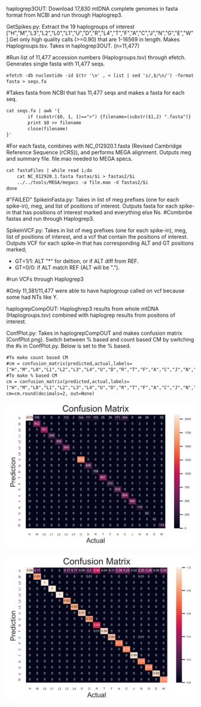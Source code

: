 haplogrep3OUT: Download 17,830 mtDNA complete genomes in fasta format from NCBI and run through Haplogrep3.


GetSpikes.py: Extract the 19 haplogroups of interest ["H","M","L3","L2","L0","L1","U","D","R","L4","T","F","A","C","J","N","G","E","W"].Get only high quality calls (>=0.90) that are 1-16569 in length. Makes Haplogroups.tsv. Takes in haplogrep3OUT. (n=11,477)


#Run list of 11,477 accession numbers (Haplogroups.tsv) through efetch. Generates single fasta with 11,477 seqs.  
```
efetch -db nucleotide -id $(tr '\n' , < list | sed 's/,$/\n/') -format fasta > seqs.fa
```

#Takes fasta from NCBI that has 11,477 seqs and makes a fasta for each seq. 
```
cat seqs.fa | awk '{
        if (substr($0, 1, 1)==">") {filename=(substr($1,2) ".fasta")}
        print $0 >> filename
        close(filename)
}'
```


#For each fasta, combines with NC_012920.1.fasta (Revised Cambridge Reference Sequence (rCRS)), and performs MEGA alignment. Outputs meg and summary file. file.mao needed to MEGA specs. 
```
cat fastaFiles | while read i;do
	cat NC_012920.1.fasta fastas/$i > fastas2/$i 
	../../tools/MEGA/megacc -a file.mao -d fastas2/$i
done
```

#"FAILED"
SpikeinFasta.py:  Takes in list of meg prefixes (one for each spike-in), meg, and list of positions of interest. Outputs fasta for each spike-in that has positions 
of interest marked and everything else Ns. 
#Combinbe fastas and run through Haplogrep3. 





SpikeinVCF.py: Takes in list of meg prefixes (one for each spike-in), meg, list of positions of interest, and a vcf that contain the positions of interest. Outputs VCF for each spike-in that has corresponding ALT and GT positions marked;
* GT=1/1: ALT "*" for deltion, or if ALT diff from REF.
* GT=0/0: if ALT match REF (ALT will be "."). 



#run VCFs through Haplogrep3

#Only 11,381/11,477 were able to have haplogroup called on vcf because some had NTs like Y.

haplogrepCompOUT: Haploghrep3 results from whole mtDNA (Haplogroups.tsv) combined with haplogrep results from positons of interest. 


ConfPlot.py: Takes in haplogrepCompOUT and makes confusion matrix (ConfPlot.png). Switch between % based and count based CM by switching the #s in ConfPlot.py. Below is set to the % based.  

```
#To make count based CM
#cm = confusion_matrix(predicted,actual,labels=["H","M","L0","L1","L2","L3","L4","U","D","R","T","F","A","C","J","N","G","E","W"])
#To make % based CM
cm = confusion_matrix(predicted,actual,labels=["H","M","L0","L1","L2","L3","L4","U","D","R","T","F","A","C","J","N","G","E","W"],normalize="pred")
cm=cm.round(decimals=2, out=None)
```

![alt text](https://github.com/jahaltom/mtDNA-Pre-term-birth-association-/blob/main/Spike-Ins/ConfPlot.png?raw=true)


![alt text](https://github.com/jahaltom/mtDNA-Pre-term-birth-association-/blob/main/Spike-Ins/ConfPlot%25.png?raw=true)

